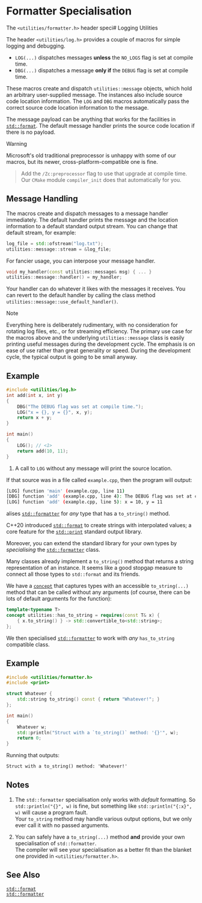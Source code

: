 # Formatter Specialisation

The `<utilities/formatter.h>` header speci# Logging Utilities

The header `<utilities/log.h>` provides a couple of macros for simple logging and debugging.

-   `LOG(...)` dispatches messages **unless** the `NO_LOGS` flag is set at compile time.
-   `DBG(...)` dispatches a message **only if** the `DEBUG` flag is set at compile time.

These macros create and dispatch `utilities::message` objects, which hold an arbitrary user-supplied message. The instances also include source code location information.
The `LOG` and `DBG` macros automatically pass the correct source code location information to the message.

The message payload can be anything that works for the facilities in [`std::format`].
The default message handler prints the source code location if there is no payload.

> [!WARNING]
Microsoft's old traditional preprocessor is unhappy with some of our macros, but its newer, cross-platform-compatible one is fine. <br>
> Add the `/Zc:preprocessor` flag to use that upgrade at compile time.
> Our `CMake` module `compiler_init` does that automatically for you.

## Message Handling

The macros create and dispatch messages to a message handler immediately.
The default handler prints the message and the location information to a default standard output stream.
You can change that default stream, for example:

```c++
log_file = std::ofstream("log.txt");
utilities::message::stream = &log_file;
```

For fancier usage, you can interpose your message handler.

```c++
void my_handler(const utilities::message& msg) { ... }
utilities::message::handler() = my_handler;
```

Your handler can do whatever it likes with the messages it receives.
You can revert to the default handler by calling the class method `utilities::message::use_default_handler()`.

> [!NOTE]
> Everything here is deliberately rudimentary, with no consideration for rotating log files, etc., or for streaming efficiency.
> The primary use case for the macros above and the underlying `utilities::message` class is easily printing useful messages during the development cycle.
> The emphasis is on ease of use rather than great generality or speed.
> During the development cycle, the typical output is going to be small anyway.

## Example

```cpp
#include <utilities/log.h>
int add(int x, int y)
{
    DBG("The DEBUG flag was set at compile time.");
    LOG("x = {}, y = {}", x, y);
    return x + y;
}

int main()
{
    LOG(); // <1>
    return add(10, 11);
}
```

1. A call to `LOG` without any message will print the source location.

If that source was in a file called `example.cpp`, then the program will output:

```sh
[LOG] function 'main' (example.cpp, line 11)
[DBG] function 'add' (example.cpp, line 4): The DEBUG flag was set at compile time.
[LOG] function 'add' (example.cpp, line 5): x = 10, y = 11
```

alises [`std::formatter`] for _any_ type that has a `to_string()` method.

C++20 introduced [`std::format`] to create strings with interpolated values; a core feature for the [`std::print`] standard output library.

Moreover, you can extend the standard library for your own types by _specialising_ the [`std::formatter`] class.

Many classes already implement a `to_string()` method that returns a string representation of an instance.
It seems like a good stopgap measure to connect all those types to `std::format` and its friends.

We have a [`concept`] that captures types with an accessible `to_string(...)` method that can be called without any arguments (of course, there can be lots of default arguments for the function):

```c++
template<typename T>
concept utilities::has_to_string = requires(const T& x) {
    { x.to_string() } -> std::convertible_to<std::string>;
};
```

We then specialised [`std::formatter`] to work with _any_ `has_to_string` compatible class.

## Example

```cpp
#include <utilities/formatter.h>
#include <print>

struct Whatever {
    std::string to_string() const { return "Whatever!"; }
};

int main()
{
    Whatever w;
    std::println("Struct with a `to_string()` method: '{}'", w);
    return 0;
}
```

Running that outputs:

```txt
Struct with a to_string() method: 'Whatever!'
```

## Notes

1. The `std::formatter` specialisation only works with _default_ formatting.
 So `std::println("{}", w)` is fine, but something like `std::println("{:x}", w)` will cause a program fault. <br>
  Your `to_string` method may handle various output options, but we only ever call it with no passed arguments.

2. You can safely have a `to_string(...)` method **and** provide your own specialisation of `std::formatter`. <br>
 The compiler will see your specialisation as a better fit than the blanket one provided in `<utilities/formatter.h>`.

## See Also

[`std::format`] <br>
[`std::formatter`]

<!-- Reference Links -->

[`concept`]: https://en.cppreference.com/w/cpp/language/constraints
[`std::format`]: https://en.cppreference.com/w/cpp/utility/format/format
[`std::formatter`]: https://en.cppreference.com/w/cpp/utility/format/formatter
[`std::print`]: https://en.cppreference.com/w/cpp/io/print.html
